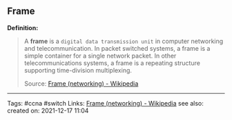 ##  Frame

**Definition:**
>A **frame** is a `digital data transmission unit` in computer networking and telecommunication. In packet switched systems, a frame is a simple container for a single network packet. In other telecommunications systems, a frame is a repeating structure supporting time-division multiplexing.
>
>Source: [Frame (networking) - Wikipedia](https://en.wikipedia.org/wiki/Frame_(networking))


---
Tags: #ccna #switch 
Links: [Frame (networking) - Wikipedia](https://en.wikipedia.org/wiki/Frame_(networking))
see also:
created on: 2021-12-17 11:04